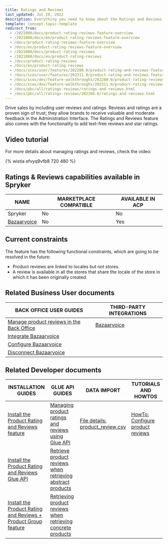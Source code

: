 ```yaml
---
title: Ratings and Reviews
last_updated: Jul 29, 2022
description: Everything you need to know about the Ratings and Reviews feature within Spryker Cloud Commerce OS.
template: concept-topic-template
redirect_from:
  - /2021080/docs/product-rating-reviews-feature-overview
  - /2021080/docs/en/product-rating-reviews-feature-overview
  - /docs/product-rating-reviews-feature-overview
  - /docs/en/product-rating-reviews-feature-overview
  - /2021080/docs/product-rating-reviews
  - /2021080/docs/en/product-rating-reviews
  - /docs/product-rating-reviews
  - /docs/en/product-rating-reviews
  - /docs/scos/user/features/202200.0/product-rating-and-reviews-feature-overview.html
  - /docs/scos/user/features/202311.0/product-rating-and-reviews-feature-overview.html
  - /docs/scos/dev/feature-walkthroughs/202200.0/product-rating-reviews-feature-walkthrough.html
  - /docs/scos/dev/feature-walkthroughs/202311.0/product-rating-reviews-feature-walkthrough.html
  - /docs/pbc/all/ratings-reviews/ratings-and-reviews.html
  - /docs/pbc/all/ratings-reviews/202204.0/ratings-and-reviews.html
---
```


Drive sales by including user reviews and ratings. Reviews and ratings are a proven sign of trust; they allow brands to receive valuable and moderate feedback in the Administration Interface. The Ratings and Reviews feature also comes with the functionality to add text-free reviews and star ratings.

## Video tutorial

For more details about managing ratings and reviews, check the video:

{% wistia efvyq9vfb8 720 480 %}

## Ratings & Reviews capabilities available in Spryker

| NAME | MARKETPLACE COMPATIBLE | AVAILABLE IN ACP |
| --- | --- | --- |
| Spryker | No | No |
| [Bazaarvoice](/docs/pbc/all/ratings-reviews/latest/third-party-integrations/bazaarvoice.html) | No | Yes |

## Current constraints

The feature has the following functional constraints, which are going to be resolved in the future:
- Product reviews are linked to locales but not stores.
- A review is available in all the stores that share the locale of the store in which it has been originally created.


## Related Business User documents

| BACK OFFICE USER GUIDES | THIRD-PARTY INTEGRATIONS |
| - | - |
| [Manage product reviews in the Back Office](/docs/pbc/all/ratings-reviews/latest/manage-product-reviews-in-the-back-office.html) | [Bazaarvoice](/docs/pbc/all/ratings-reviews/latest/third-party-integrations/bazaarvoice.html)|
| [Integrate Bazaarvoice](/docs/pbc/all/ratings-reviews/latest/third-party-integrations/integrate-bazaarvoice.html) | |
| [Configure Bazaarvoice](/docs/pbc/all/ratings-reviews/latest/third-party-integrations/configure-bazaarvoice.html) | |
| [Disconnect Bazaarvoice](/docs/pbc/all/ratings-reviews/latest/third-party-integrations/disconnect-bazaarvoice.html) | |


## Related Developer documents

| INSTALLATION GUIDES | GLUE API GUIDES  | DATA IMPORT | TUTORIALS AND HOWTOS |
|---------|---------|---------| - |
| [Install the Product Rating and Reviews feature](/docs/pbc/all/ratings-reviews/latest/install-and-upgrade/install-the-product-rating-and-reviews-feature.html) | [Managing product ratings and reviews using Glue API](/docs/pbc/all/ratings-reviews/latest/manage-using-glue-api/glue-api-manage-product-reviews.html)  | [File details: product_review.csv](/docs/pbc/all/ratings-reviews/latest/import-and-export-data/import-file-details-product-review.csv.html)  | [HowTo: Configure product reviews](/docs/pbc/all/ratings-reviews/latest/tutorials-and-howtos/howto-configure-product-reviews.html) |
| [Install the Product Rating and Reviews Glue API](/docs/pbc/all/ratings-reviews/latest/install-and-upgrade/install-the-product-rating-and-reviews-glue-api.html)   | [Retrieve product reviews when retrieving abstract products](/docs/pbc/all/ratings-reviews/latest/manage-using-glue-api/glue-api-retrieve-product-reviews-when-retrieving-abstract-products.html)  |  | |
| [Install the Product Rating and Reviews + Product Group feature](/docs/pbc/all/ratings-reviews/latest/install-and-upgrade/install-the-product-rating-and-reviews-product-group-feature.html) | [Retrieving product reviews when retrieving concrete products](/docs/pbc/all/ratings-reviews/latest/manage-using-glue-api/glue-api-retrieve-product-reviews-when-retrieving-concrete-products.html) | | |
